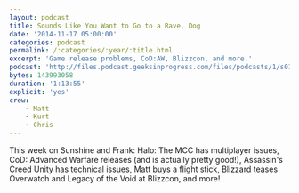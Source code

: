 ```yaml
---
layout: podcast
title: Sounds Like You Want to Go to a Rave, Dog
date: '2014-11-17 05:00:00'
categories: podcast
permalink: /:categories/:year/:title.html
excerpt: 'Game release problems, CoD:AW, Blizzcon, and more.'
podcast: 'http://files.podcast.geeksinprogress.com/files/podcasts/1/s01e22_SoundsLikeYouWantToRave.mp3'
bytes: 143993058
duration: '1:13:55'
explicit: 'yes'
crew:
    - Matt
    - Kurt
    - Chris
---
```


This week on Sunshine and Frank: Halo: The MCC has multiplayer issues, CoD: Advanced Warfare releases (and is actually pretty good!), Assassin's Creed Unity has technical issues, Matt buys a flight stick, Blizzard teases Overwatch and Legacy of the Void at Blizzcon, and more!
